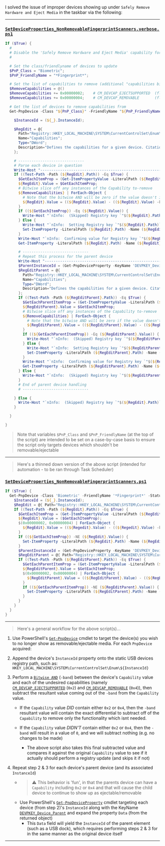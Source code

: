<!-- ------------------------------------------------------------ -->
<!-- https://github.com/mcavallo-git/Coding/blob/main/powershell/DeviceManagement/SafelyRemoveAndEjectMediaHotfix.md -->
<!-- https://superuser.com/a/1801861/699988 -->
<!-- ------------------------------------------------------------ -->

I solved the issue of improper devices showing up under `Safely Remove Hardware and Eject Media` in the taskbar via the following:

***

### [`SetDeviceProperties_NonRemovableFingerprintScanners.verbose.ps1`](https://github.com/mcavallo-git/Coding/blob/main/powershell/DeviceManagement/SetDeviceProperties_NonRemovableFingerprintScanners.verbose.ps1#L8-L89)
```powershell
If ($True) {
  #
  # Disable the 'Safely Remove Hardware and Eject Media' capability for target Plug and Play (PnP) devices
  #

  # Set the class/friendlyname of devices to update
  $PnP_Class = "Biometric";
  $PnP_FriendlyName = "*Fingerprint*";

  # Set the list of capabilities to remove (additional "capabilities bits" listed at the bottom of this script)
  $RemoveCapabilities = @()
  $RemoveCapabilities += 0x00000002;    # CM_DEVCAP_EJECTSUPPORTED  (flags the device as ejectable)
  $RemoveCapabilities += 0x00000004;    # CM_DEVCAP_REMOVABLE       (flags the device as removable)

  # Get the list of devices to remove capabilities from
  Get-PnpDevice -Class "${PnP_Class}" -FriendlyName "${PnP_FriendlyName}" -Status 'OK' -EA:0 | ForEach-Object {

    $InstanceId = (${_}.InstanceId);

    $RegEdit = @{
      Path="Registry::HKEY_LOCAL_MACHINE\SYSTEM\CurrentControlSet\Enum\${InstanceId}";
      Name="Capabilities";
      Type="DWord";
      Description="Defines the capabilities for a given device. Citation [ https://github.com/tpn/winsdk-10/blob/master/Include/10.0.10240.0/um/cfgmgr32.h#L1067-L1076 ]";
    };

    # ------------------------------
    # Parse each device in question
    Write-Host "------------------------------------------------------------";
    If ((Test-Path -Path (${RegEdit}.Path)) -Eq $True) {
      $GetEachItemProp = (Get-ItemPropertyValue -LiteralPath (${RegEdit}.Path) -Name (${RegEdit}.Name) -ErrorAction ("Stop"));
      ${RegEdit}.Value = $GetEachItemProp;
      # Bitwise slice off any instances of the Capability to-remove
      ${RemoveCapabilities} | ForEach-Object {
        # Note that the bitwise AND will be zero if the value doesn't include the value to remove - it will only modify values which require an update.
        ${RegEdit}.Value = ((${RegEdit}.Value) - ((${RegEdit}.Value) -band ${_}));
      }
      If ((${GetEachItemProp}) -Eq (${RegEdit}.Value)) {
        Write-Host "`nInfo:  (Skipped) Registry key `"$(${RegEdit}.Path)`"'s property `"$(${RegEdit}.Name)`" is already set to value `"$(${RegEdit}.Value)`"`n";
      } Else {
        Write-Host "`nInfo:  Setting Registry key `"$(${RegEdit}.Path)`"'s property `"$(${RegEdit}.Name)`" to value `"$(${RegEdit}.Value)`"...`n";
        Set-ItemProperty -LiteralPath (${RegEdit}.Path) -Name (${RegEdit}.Name) -Value (${RegEdit}.Value);
      }
      Write-Host "`nInfo:  Confirming value for Registry key `"$(${RegEdit}.Path)`"'s property `"$(${RegEdit}.Name)`"...";
      Get-ItemProperty -LiteralPath (${RegEdit}.Path) -Name (${RegEdit}.Name);

      # ------------------------------
      # Repeat this process for the parent device
      Write-Host "------------------------------------------------------------";
      $ParentInstanceId = (Get-PnpDeviceProperty -KeyName 'DEVPKEY_Device_Parent' -InstanceId "${InstanceId}" | Select-Object -ExpandProperty "Data" -EA:0);
      $RegEditParent = @{
        Path="Registry::HKEY_LOCAL_MACHINE\SYSTEM\CurrentControlSet\Enum\${ParentInstanceId}";
        Name="Capabilities";
        Type="DWord";
        Description="Defines the capabilities for a given device. Citation [ https://github.com/tpn/winsdk-10/blob/master/Include/10.0.10240.0/um/cfgmgr32.h#L1067-L1076 ]";
      };
      If ((Test-Path -Path (${RegEditParent}.Path)) -Eq $True) {
        $GetEachParentItemProp = (Get-ItemPropertyValue -LiteralPath (${RegEditParent}.Path) -Name (${RegEditParent}.Name) -ErrorAction ("Stop"));
        ${RegEditParent}.Value = $GetEachItemProp;
        # Bitwise slice off any instances of the Capability to-remove
        ${RemoveCapabilities} | ForEach-Object {
          # Note that the bitwise AND will be zero if the value doesn't include the value to remove - it will only modify values which require an update.
          ${RegEditParent}.Value = ((${RegEditParent}.Value) - ((${RegEditParent}.Value) -band ${_}));
        }
        If ((${GetEachParentItemProp}) -Eq (${RegEditParent}.Value)) {
          Write-Host "`nInfo:  (Skipped) Registry key `"$(${RegEditParent}.Path)`"'s property `"$(${RegEditParent}.Name)`" is already set to value `"$(${RegEditParent}.Value)`"`n";
        } Else {
          Write-Host "`nInfo:  Setting Registry key `"$(${RegEditParent}.Path)`"'s property `"$(${RegEditParent}.Name)`" to value `"$(${RegEditParent}.Value)`"...`n";
          Set-ItemProperty -LiteralPath (${RegEditParent}.Path) -Name (${RegEditParent}.Name) -Value (${RegEditParent}.Value);
        }
        Write-Host "`nInfo:  Confirming value for Registry key `"$(${RegEditParent}.Path)`"'s property `"$(${RegEditParent}.Name)`"...";
        Get-ItemProperty -LiteralPath (${RegEditParent}.Path) -Name (${RegEditParent}.Name);
      } Else {
        Write-Host "`nInfo:  (Skipped) Registry key `"$(${RegEditParent}.Path)`" not found to exist`n";
      }
      # End of parent device handling
      # ------------------------------

    } Else {
      Write-Host "`nInfo:  (Skipped) Registry key `"$(${RegEdit}.Path)`" not found to exist`n";
    }

  }

}
```

> Note that variables `$PnP_Class` and `$PnP_FriendlyName` (at the top of the script) are intended to be set on a case-by-case basis to ensure the script only targets devices which shouldn't be removable/ejectable

***

> Here's a thinned down version of the above script (intended for automation - to be ran through Task Scheduler)

### [`SetDeviceProperties_NonRemovableFingerprintScanners.ps1`](https://github.com/mcavallo-git/Coding/blob/main/powershell/DeviceManagement/SetDeviceProperties_NonRemovableFingerprintScanners.ps1#L4-L31)
```powershell
If ($True) {
  Get-PnpDevice -Class 'Biometric' -FriendlyName '*Fingerprint*' -Status 'OK' -EA:0 | ForEach-Object {
    $InstanceId = (${_}.InstanceId);
    $RegEdit = @{ Path="Registry::HKEY_LOCAL_MACHINE\SYSTEM\CurrentControlSet\Enum\${InstanceId}"; Name="Capabilities"; };
    If ((Test-Path -Path (${RegEdit}.Path)) -Eq $True) {
      $GetEachItemProp = (Get-ItemPropertyValue -LiteralPath (${RegEdit}.Path) -Name (${RegEdit}.Name) -ErrorAction ("Stop"));
      ${RegEdit}.Value = ($GetEachItemProp);
      $(0x00000002, 0x00000004) | ForEach-Object {
        ${RegEdit}.Value = ((${Regedit}.Value) - ((${Regedit}.Value) -band ${_}));
      }
      If ((${GetEachItemProp}) -NE (${RegEdit}.Value)) {
        Set-ItemProperty -LiteralPath (${RegEdit}.Path) -Name (${RegEdit}.Name) -Value (${RegEdit}.Value);
      }
      $ParentInstanceId = (Get-PnpDeviceProperty -KeyName 'DEVPKEY_Device_Parent' -InstanceId "${InstanceId}" | Select-Object -ExpandProperty "Data" -EA:0);
      $RegEditParent = @{ Path="Registry::HKEY_LOCAL_MACHINE\SYSTEM\CurrentControlSet\Enum\${ParentInstanceId}"; Name="Capabilities"; };
      If ((Test-Path -Path (${RegEditParent}.Path)) -Eq $True) {
        $GetEachParentItemProp = (Get-ItemPropertyValue -LiteralPath (${RegEditParent}.Path) -Name (${RegEditParent}.Name) -ErrorAction ("Stop"));
        ${RegEditParent}.Value = $GetEachItemProp;
        $(0x00000002, 0x00000004) | ForEach-Object {
          ${RegEditParent}.Value = ((${RegEditParent}.Value) - ((${RegEditParent}.Value) -band ${_}));
        }
        If ((${GetEachParentItemProp}) -NE (${RegEditParent}.Value)) {
          Set-ItemProperty -LiteralPath (${RegEditParent}.Path) -Name (${RegEditParent}.Name) -Value (${RegEditParent}.Value);
        }
      }
    }
  }
}
```

***

> Here's a general workflow for the above script(s)...

1. Use PowerShell's [`Get-PnpDevice`](https://learn.microsoft.com/en-us/powershell/module/pnpdevice/get-pnpdevice) cmdlet to target the device(s) you wish to no longer show as removable/ejectable media. For each `PnpDevice` acquired:

2. Append the device's `InstanceId` property onto the static USB devices registry path, such as: `HKEY_LOCAL_MACHINE\SYSTEM\CurrentControlSet\Enum\${InstanceId}`

3. Perform a [`Bitwise AND`](https://learn.microsoft.com/en-us/powershell/module/microsoft.powershell.core/about/about_arithmetic_operators?view=powershell-7.3#bitwise-operators) (`-band`) between the device's `Capability` value and each of the undesired capabilities (namely [`CM_DEVCAP_EJECTSUPPORTED`](https://github.com/tpn/winsdk-10/blob/master/Include/10.0.10240.0/um/cfgmgr32.h#L1067-L1076) (`0x2`) and [`CM_DEVCAP_REMOVABLE`](https://github.com/tpn/winsdk-10/blob/master/Include/10.0.10240.0/um/cfgmgr32.h#L1067-L1076) (`0x4`)), then subtract the resultant value coming out of the `-band` from the `Capability` value.

    - If the `Capability` value *DID* contain either `0x2` or `0x4`, then the `-band` resultant value will contain the exact differential to subtract off of the `Capability` to remove only the functionality which isnt needed.

    - If the `Capability` value *DIDN'T* contain either `0x2` or `0x4`, then the `-band` will result in a value of `0`, and we will subtract nothing (e.g. no changes to be made)

      - The above script also takes this final subtracted value and compares it against the original `Capability` value to see if it actually should perform a registry update (and skips it if not)

4. Repeat step 2 & 3 for each device's parent device (and its associated `InstanceId`)
    - > ⚠️ This behavior is 'fun', in that the parents device can have a `Capability` including `0x2` or `0x4` and that will cause the child device to continue to show up as ejectable/removable
    - Use PowerShell's [`Get-PnpDeviceProperty`](https://learn.microsoft.com/en-us/powershell/module/pnpdevice/get-pnpdeviceproperty) cmdlet targeting each device (from step 2)'s `InstanceId` along with the KeyName [`DEVPKEY_Device_Parent`](https://learn.microsoft.com/en-us/windows-hardware/drivers/install/devpkey-device-parent) and expand the property `Data` (from the returned object)
      - This `Data` field will yield the `InstanceId` of the parent element (such as a USB dock), which requires performing steps 2 & 3 for in the same manner as the original device itself

***
